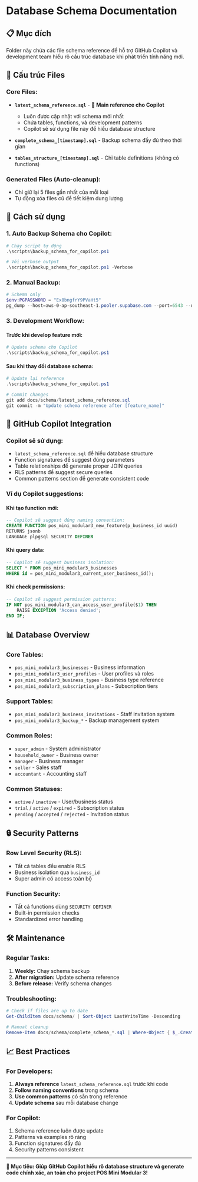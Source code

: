 # Database Schema Documentation

## 📋 **Mục đích**

Folder này chứa các file schema reference để hỗ trợ GitHub Copilot và development team hiểu rõ cấu trúc database khi phát triển tính năng mới.

## 📁 **Cấu trúc Files**

### **Core Files:**
- **`latest_schema_reference.sql`** - 🎯 **Main reference cho Copilot**
  - Luôn được cập nhật với schema mới nhất
  - Chứa tables, functions, và development patterns
  - Copilot sẽ sử dụng file này để hiểu database structure

- **`complete_schema_[timestamp].sql`** - Backup schema đầy đủ theo thời gian
- **`tables_structure_[timestamp].sql`** - Chỉ table definitions (không có functions)

### **Generated Files (Auto-cleanup):**
- Chỉ giữ lại 5 files gần nhất của mỗi loại
- Tự động xóa files cũ để tiết kiệm dung lượng

## 🚀 **Cách sử dụng**

### **1. Auto Backup Schema cho Copilot:**
```powershell
# Chạy script tự động
.\scripts\backup_schema_for_copilot.ps1

# Với verbose output
.\scripts\backup_schema_for_copilot.ps1 -Verbose
```

### **2. Manual Backup:**
```powershell
# Schema only
$env:PGPASSWORD = "Ex8bngfrY9PVaHt5"
pg_dump --host=aws-0-ap-southeast-1.pooler.supabase.com --port=6543 --username=postgres.oxtsowfvjchelqdxcbhs --dbname=postgres --schema=public --schema-only --no-owner --no-privileges --file=docs/schema/manual_backup.sql
```

### **3. Development Workflow:**

#### **Trước khi develop feature mới:**
```powershell
# Update schema cho Copilot
.\scripts\backup_schema_for_copilot.ps1
```

#### **Sau khi thay đổi database schema:**
```powershell
# Update lại reference
.\scripts\backup_schema_for_copilot.ps1

# Commit changes
git add docs/schema/latest_schema_reference.sql
git commit -m "Update schema reference after [feature_name]"
```

## 🤖 **GitHub Copilot Integration**

### **Copilot sẽ sử dụng:**
- `latest_schema_reference.sql` để hiểu database structure
- Function signatures để suggest đúng parameters
- Table relationships để generate proper JOIN queries
- RLS patterns để suggest secure queries
- Common patterns section để generate consistent code

### **Ví dụ Copilot suggestions:**

#### **Khi tạo function mới:**
```sql
-- Copilot sẽ suggest đúng naming convention:
CREATE FUNCTION pos_mini_modular3_new_feature(p_business_id uuid)
RETURNS jsonb
LANGUAGE plpgsql SECURITY DEFINER
```

#### **Khi query data:**
```sql
-- Copilot sẽ suggest business isolation:
SELECT * FROM pos_mini_modular3_businesses 
WHERE id = pos_mini_modular3_current_user_business_id();
```

#### **Khi check permissions:**
```sql
-- Copilot sẽ suggest permission patterns:
IF NOT pos_mini_modular3_can_access_user_profile($1) THEN
    RAISE EXCEPTION 'Access denied';
END IF;
```

## 📊 **Database Overview**

### **Core Tables:**
- `pos_mini_modular3_businesses` - Business information
- `pos_mini_modular3_user_profiles` - User profiles và roles
- `pos_mini_modular3_business_types` - Business type reference
- `pos_mini_modular3_subscription_plans` - Subscription tiers

### **Support Tables:**
- `pos_mini_modular3_business_invitations` - Staff invitation system
- `pos_mini_modular3_backup_*` - Backup management system

### **Common Roles:**
- `super_admin` - System administrator
- `household_owner` - Business owner
- `manager` - Business manager
- `seller` - Sales staff
- `accountant` - Accounting staff

### **Common Statuses:**
- `active` / `inactive` - User/business status
- `trial` / `active` / `expired` - Subscription status
- `pending` / `accepted` / `rejected` - Invitation status

## 🔒 **Security Patterns**

### **Row Level Security (RLS):**
- Tất cả tables đều enable RLS
- Business isolation qua `business_id`
- Super admin có access toàn bộ

### **Function Security:**
- Tất cả functions dùng `SECURITY DEFINER`
- Built-in permission checks
- Standardized error handling

## 🛠️ **Maintenance**

### **Regular Tasks:**
1. **Weekly:** Chạy schema backup
2. **After migration:** Update schema reference
3. **Before release:** Verify schema changes

### **Troubleshooting:**
```powershell
# Check if files are up to date
Get-ChildItem docs/schema/ | Sort-Object LastWriteTime -Descending

# Manual cleanup
Remove-Item docs/schema/complete_schema_*.sql | Where-Object { $_.CreationTime -lt (Get-Date).AddDays(-7) }
```

## 📈 **Best Practices**

### **For Developers:**
1. **Always reference** `latest_schema_reference.sql` trước khi code
2. **Follow naming conventions** trong schema
3. **Use common patterns** có sẵn trong reference
4. **Update schema** sau mỗi database change

### **For Copilot:**
1. Schema reference luôn được update
2. Patterns và examples rõ ràng
3. Function signatures đầy đủ
4. Security patterns consistent

---

**🎯 Mục tiêu: Giúp GitHub Copilot hiểu rõ database structure và generate code chính xác, an toàn cho project POS Mini Modular 3!**

